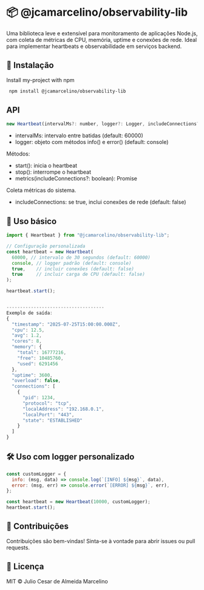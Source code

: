 
# 📦 @jcamarcelino/observability-lib

Uma biblioteca leve e extensível para monitoramento de aplicações Node.js, com coleta de métricas de CPU, memória, uptime e conexões de rede. Ideal para implementar heartbeats e observabilidade em serviços backend.


## 🚀 Instalação

Install my-project with npm

```bash
 npm install @jcamarcelino/observability-lib 
```
    
## API

```javascript
new Heartbeat(intervalMs?: number, logger?: Logger, includeConnections?: boolean, includeCpuLoad?: boolean)
```

* intervalMs: intervalo entre batidas (default: 60000)
* logger: objeto com métodos info() e error() (default: console)

Métodos:
* start(): inicia o heartbeat
* stop(): interrompe o heartbeat
* metrics(includeConnections?: boolean): Promise<Metrics>

Coleta métricas do sistema.
* includeConnections: se true, inclui conexões de rede (default: false)

## 📘 Uso básico

```javascript
import { Heartbeat } from "@jcamarcelino/observability-lib";

// Configuração personalizada
const heartbeat = new Heartbeat(
  60000, // intervalo de 30 segundos (default: 60000)
  console, // logger padrão (default: console)
  true,    // incluir conexões (default: false)
  true     // incluir carga de CPU (default: false)
);

heartbeat.start();


------------------------------------
Exemplo de saída:
{
  "timestamp": "2025-07-25T15:00:00.000Z",
  "cpu": 12.5,
  "avg": 1.2,
  "cores": 8,
  "memory": {
    "total": 16777216,
    "free": 10485760,
    "used": 6291456
  },
  "uptime": 3600,
  "overload": false,
  "connections": [
    {
      "pid": 1234,
      "protocol": "tcp",
      "localAddress": "192.168.0.1",
      "localPort": "443",
      "state": "ESTABLISHED"
    }
  ]
}
```


## 🛠️ Uso com logger personalizado

```javascript
const customLogger = {
  info: (msg, data) => console.log(`[INFO] ${msg}`, data),
  error: (msg, err) => console.error(`[ERROR] ${msg}`, err),
};

const heartbeat = new Heartbeat(10000, customLogger);
heartbeat.start();
```
## 🤝 Contribuições

Contribuições são bem-vindas! Sinta-se à vontade para abrir issues ou pull requests.
## 📄 Licença

MIT © Julio Cesar de Almeida Marcelino